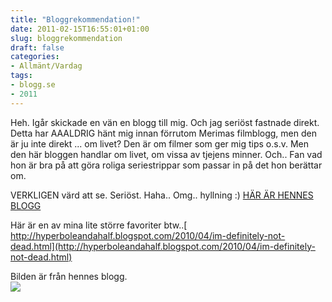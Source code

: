 ```yaml
---
title: "Bloggrekommendation!"
date: 2011-02-15T16:55:01+01:00
slug: bloggrekommendation
draft: false
categories:
- Allmänt/Vardag
tags:
- blogg.se
- 2011
---
```

Heh. Igår skickade en vän en blogg till mig. Och jag seriöst fastnade direkt. Detta har AAALDRIG hänt mig innan förrutom Merimas filmblogg, men den är ju inte direkt ... om livet? Den är om filmer som ger mig tips o.s.v. Men den här bloggen handlar om livet, om vissa av tjejens minner. Och.. Fan vad hon är bra på att göra roliga seriestrippar som passar in på det hon berättar om.  
  
VERKLIGEN värd att se. Seriöst. Haha.. Omg.. hyllning :) [HÄR ÄR HENNES BLOGG](http://hyperboleandahalf.blogspot.com/)  
  
Här är en av mina lite större favoriter btw..[  
http://hyperboleandahalf.blogspot.com/2010/04/im-definitely-not-dead.html](http://hyperboleandahalf.blogspot.com/2010/04/im-definitely-not-dead.html)  
  
  
  
Bilden är från hennes blogg.  
![](/assets/images/blogg.se/cookiemonster_132750724.png)